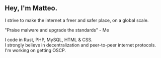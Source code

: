 ## Hey, I'm Matteo.
I strive to make the internet a freer and safer place, on a global scale.

"Praise malware and upgrade the standards" - Me

I code in Rust, PHP, MySQL, HTML & CSS. \
I strongly believe in decentralization and peer-to-peer internet protocols. \
I'm working on getting OSCP.
